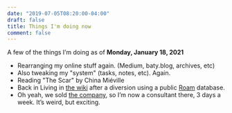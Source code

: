 ```yaml
---
date: "2019-07-05T08:20:00-04:00"
draft: false
title: Things I'm doing now
comment: false
---
```


A few of the things I’m doing as of  **Monday, January 18, 2021**

- Rearranging my online stuff again. (Medium, baty.blog, archives, etc)
- Also tweaking my "system" (tasks, notes, etc). Again.
- Reading "The Scar" by China Miéville
- Back in Living in [the wiki](https://rudimentarylathe.org) after a diversion using a public [Roam](https://roamresearch.com/) database. 
- Oh yeah, we sold [the company](https://fusionary.com/), so I’m now a consultant there, 3 days a week. It’s weird, but exciting.


